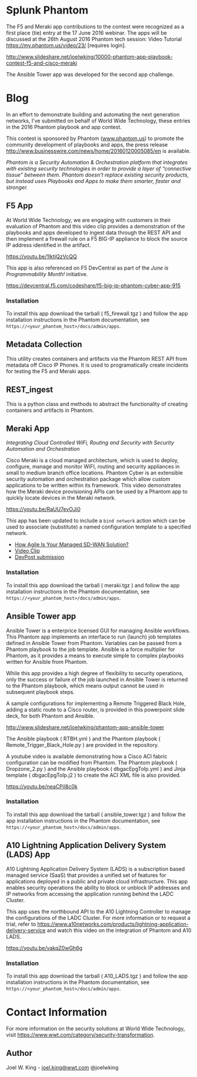 # Splunk Phantom
The F5 and Meraki app contributions to the contest were recognized as a first place (tie) entry at the 17 June 2016 webinar.
The apps will be discussed at the 26th August 2016 Phantom tech session: Video Tutorial https://my.phantom.us/video/23/ [requires login].

http://www.slideshare.net/joelwking/10000-phantom-app-playbook-contest-f5-and-cisco-meraki

The Ansible Tower app was developed for the second app challenge.

# Blog
In an effort to demonstrate building and automating the next generation networks, I’ve submitted on behalf of World Wide Technology, these entries in the 2016 Phantom playbook and app contest. 

This contest is sponsored by Phantom (www.phantom.us) to promote the community development of playbooks and apps, the press release http://www.businesswire.com/news/home/20160120005085/en is available.

*Phantom is a Security Automation & Orchestration platform that integrates with existing security technologies in order to provide a layer of “connective tissue” between them.  Phantom doesn’t replace existing security products, but instead uses Playbooks and Apps to make them smarter, faster and stronger.*

## F5 App
At World Wide Technology, we are engaging with customers in their evaluation of Phantom and this video clip provides a demonstration of the playbooks and apps developed to ingest data through the REST API and then implement a firewall rule on a F5 BIG-IP appliance to block the source IP address identified in the artifact.

https://youtu.be/1lktjQzVcQQ

This app is also referenced on F5 DevCentral as part of the *June is Programmability Month!* initiative.

https://devcentral.f5.com/codeshare/f5-big-ip-phantom-cyber-app-915

### Installation
To install this app download the tarball ( f5_firewall.tgz ) and follow the app installation instructions in the Phantom documentation, see `https://<your_phantom_host>/docs/admin/apps`.

## Metadata Collection
This utility creates containers and artifacts via the Phantom REST API from metadata off Cisco IP Phones. It is used to programatically create incidents for testing the F5 and Meraki apps.

## REST_ingest
This is a python class and methods to abstract the functionality of creating containers and artifacts in Phantom.

## Meraki App
*Integrating Cloud Controlled WiFi, Routing and Security with Security Automation and Orchestration*

Cisco Meraki is a cloud managed architecture, which is used to deploy, configure, manage and monitor WiFI, routing and security appliances in small to medium branch office locations. Phantom Cyber is an extensible security automation and orchestration package which allow custom applications to be written within its framework. This video demonstrates how the Meraki device provisioning APIs can be used by a Phantom app to quickly locate devices in the Meraki network.

https://youtu.be/RaUU7evOJi0

This app has been updated to include a `bind network` action which can be used to associate (substitute) a named configuration template to a specified network.

* [How Agile Is Your Managed SD-WAN Solution?](https://www.wwt.com/article/how-agile-is-your-managed-sd-wan-solution)
* [Video Clip](https://vimeo.com/423587585)
* [DevPost submission](https://devpost.com/software/meraki-app-for-splunk-phantom)

### Installation
To install this app download the tarball ( meraki.tgz ) and follow the app installation instructions in the Phantom documentation, see `https://<your_phantom_host>/docs/admin/apps`.

## Ansible Tower app
Ansible Tower is a enterprice licensed GUI for managing Ansible workflows. This Phantom app implements an interface to run (launch) job templates defined in Ansible Tower from Phantom. Variables can be passed from a Phantom playbook to the job template. Ansible is a force multiplier for Phantom, as it provides a means to execute simple to complex playbooks written for Ansible from Phantom.

While this app provides a high degree of flexibility to security operations, only the success or failure of the job launched in Ansible Tower is returned to the Phantom playbook, which means output cannot be used in subsequent playbook steps. 

A sample configurations for implementing a Remote Triggered Black Hole, adding a static route to a Cisco router, is provided in this powerpoint slide deck, for both Phantom and Ansible. 

http://www.slideshare.net/joelwking/phantom-app-ansible-tower

The Ansible playbook ( RTBH.yml ) and the Phantom playbook ( Remote_Trigger_Black_Hole.py ) are provided in the repository.

A youtube video is available demonstrating how a Cisco ACI fabric configuration can be modified from Phantom. 
The Phantom playbook ( Dropzone_2.py ) and the Ansible playbook ( dbgacEpgToIp.yml ) and Jinja template ( dbgacEpgToIp.j2 ) to create the ACI XML file is also provided.

https://youtu.be/neaCPil8c0k

### Installation
To install this app download the tarball ( ansible_tower.tgz ) and follow the app installation instructions in the Phantom documentation, see `https://<your_phantom_host>/docs/admin/apps`.

## A10 Lightning Application Delivery System (LADS) App
A10 Lightning Application Delivery System (LADS) is a subscription based managed service (SaaS) that provides a unified set of features for applications deployed in a public and private cloud infrastructure. This app enables security operations the ability to block or unblock IP addresses and IP networks from accessing the application running behind the LADC Cluster. 

This app uses the northbound API to the A10 Lightning Controller to manage the configurations of the LADC Cluster. For more information or to request a trial, refer to https://www.a10networks.com/products/lightning-application-delivery-service and watch this video on the integration of Phantom and A10 LADS.

https://youtu.be/vakqZ0wGh6g

### Installation
To install this app download the tarball ( A10_LADS.tgz ) and follow the app installation instructions in the Phantom documentation, see `https://<your_phantom_host>/docs/admin/apps`.

# Contact Information
For more information on the security solutions at World Wide Technology, visit https://www.wwt.com/category/security-transformation.

## Author
Joel W. King - joel.king@wwt.com @joelwking
